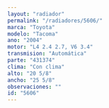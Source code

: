```yaml
---
layout: "radiador"
permalink: "/radiadores/5606/"
marca: "Toyota"
modelo: "Tacoma"
ano: "2004"
motor: "L4 2.4 2.7, V6 3.4"
transmision: "Automática"
parte: "431374"
clima: "Con clima"
alto: "20 5/8"
ancho: "25 5/8"
observaciones: ""
id: "5606"
---
```


